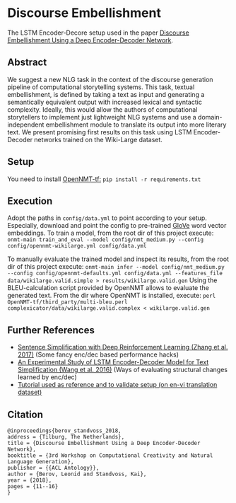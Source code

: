 # Discourse Embellishment
The LSTM Encoder-Decore setup used in the paper [Discourse Embellishment Using a Deep Encoder-Decoder Network](https://arxiv.org/abs/1810.08076).

## Abstract
We suggest a new NLG task in the context of the discourse generation pipeline of computational storytelling systems. This task, textual embellishment, is defined by taking a text as input and generating a semantically equivalent output with increased lexical and syntactic complexity. Ideally, this would allow the authors of computational storytellers to implement just lightweight NLG systems and use a domain-independent embellishment module to translate its output into more literary text. We present promising first results on this task using LSTM Encoder-Decoder networks trained on the Wiki-Large dataset.

## Setup
You need to install [OpenNMT-tf:](https://github.com/OpenNMT/OpenNMT-tf) 
`pip install -r requirements.txt`

## Execution
Adopt the paths in `config/data.yml` to point according to your setup.
Especially, download and point the config to pre-trained [GloVe](https://nlp.stanford.edu/projects/glove/) word vector embeddings.
To train a model, from the root dir of this project execute:
`onmt-main train_and_eval --model config/nmt_medium.py --config config/opennmt-wikilarge.yml config/data.yml`

To manually evaluate the trained model and inspect its results, from the root dir of this project execute:
`onmt-main infer --model config/nmt_medium.py --config config/opennmt-defaults.yml config/data.yml --features_file data/wikilarge.valid.simple > results/wikilarge.valid.gen`
Using the BLEU-calculation script provided by OpenNMT allows to evaluate the generated text. From the dir where OpenNMT is installed, execute: `perl OpenNMT-tf/third_party/multi-bleu.perl complexicator/data/wikilarge.valid.complex < wikilarge.valid.gen`

## Further References
* [Sentence Simplification with Deep Reinforcement Learning (Zhang et al. 2017)](http://aclweb.org/anthology/D/D17/D17-1062.pdf) (Some fancy enc/dec based performance hacks)
* [An Experimental Study of LSTM Encoder-Decoder Model for Text Simplification (Wang et al. 2016)](https://arxiv.org/pdf/1609.03663.pdf) (Ways of evaluating structural changes learned by enc/dec)
* [Tutorial used as reference and to validate setup (on en-vi translation dataset)](https://github.com/tensorflow/nmt)

## Citation
```
@inproceedings{berov_standvoss_2018,
address = {Tilburg, The Netherlands},
title = {Discourse Embellishment Using a Deep Encoder-Decoder Network},
booktitle = {3rd Workshop on Computational Creativity and Natural Language Generation},
publisher = {{ACL Antology}},
author = {Berov, Leonid and Standvoss, Kai},
year = {2018},
pages = {11--16}
}
```
